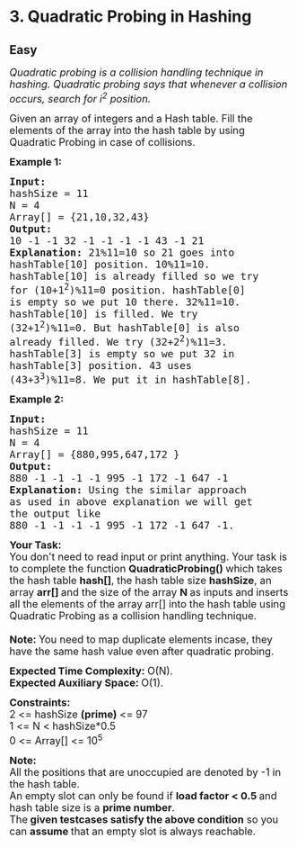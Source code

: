 # 3. Quadratic Probing in Hashing
## Easy 
<div class="problem-statement">
                <p></p><p><em><span style="font-size:18px">Quadratic probing is a collision handling technique in hashing. Quadratic probing says that whenever a collision occurs, search for i<sup>2</sup> position. </span></em></p>

<p><span style="font-size:18px">Given an array of integers and a Hash table. Fill the elements of the array into the hash table by using Quadratic Probing in case of collisions.</span></p>

<p><span style="font-size:18px"><strong>Example 1:</strong></span></p>

<pre><span style="font-size:18px"><strong>Input:
</strong>hashSize = 11
N = 4
Array[] = {21,10,32,43}
<strong>Output: 
</strong>10 -1 -1 32 -1 -1 -1 -1 43 -1 21<strong>
Explanation: </strong>21%11=10 so 21 goes into 
hashTable[10] position. 10%11=10. 
hashTable[10] is already filled so we try 
for (10+1<sup>2</sup>)%11=0 position. hashTable[0] 
is empty so we put 10 there. 32%11=10. 
hashTable[10] is filled. We try 
(32+1<sup>2</sup>)%11=0. But hashTable[0] is also 
already filled. We try (32+2<sup>2</sup>)%11=3. 
hashTable[3] is empty so we put 32 in 
hashTable[3] position. 43 uses 
(43+3<sup>3</sup>)%11=8. We put it in hashTable[8].</span></pre>

<p><span style="font-size:18px"><strong>Example 2:</strong></span></p>

<pre><span style="font-size:18px"><strong>Input:
</strong>hashSize = 11
N = 4
Array[] = {880,995,647,172&nbsp;}
<strong>Output:
</strong>880 -1 -1 -1 -1 995 -1 172 -1 647 -1&nbsp;<strong>
Explanation: </strong>Using the similar approach 
as used in above explanation we will get 
the output like&nbsp;
880 -1 -1 -1 -1 995 -1 172 -1 647 -1.</span>
</pre>

<p><span style="font-size:18px"><strong>Your Task:</strong><br>
You don't need to read input or print anything. Your task is to complete the function&nbsp;<strong>QuadraticProbing()&nbsp;</strong>which takes the hash table&nbsp;<strong>hash[]</strong>, the hash table size&nbsp;<strong>hashSize</strong>, an array&nbsp;<strong>arr[]&nbsp;</strong>and the size of the array <strong>N&nbsp;</strong>as inputs and inserts all the elements of the array arr[] into the hash table using Quadratic Probing as a collision handling technique.<br>
<br>
<strong>Note:&nbsp;</strong>You need to map duplicate elements incase, they have the same hash value even after quadratic probing.</span></p>

<p><span style="font-size:18px"><strong>Expected Time Complexity:&nbsp;</strong>O(N).<br>
<strong>Expected Auxiliary Space:&nbsp;</strong>O(1).</span></p>

<p><span style="font-size:18px"><strong>Constraints:</strong><br>
2 &lt;= hashSize <strong>(prime)</strong> &lt;= 97<br>
1 &lt;= N &lt; hashSize*0.5<br>
0 &lt;= Array[] &lt;= 10<sup>5</sup></span></p>

<p><span style="font-size:18px"><strong>Note: </strong><br>
All the positions that are unoccupied are denoted by -1 in the hash table.<br>
An empty slot can only be found if <strong>load factor &lt; 0.5 </strong>and hash table size is a <strong>prime number</strong>.<br>
The<strong> given testcases satisfy the above condition</strong> so you can <strong>assume </strong>that an empty slot is always reachable.</span></p>
 <p></p>
            </div>